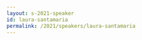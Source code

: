 ```yaml
---
layout: s-2021-speaker
id: laura-santamaria
permalink: /2021/speakers/laura-santamaria
---
```

    
